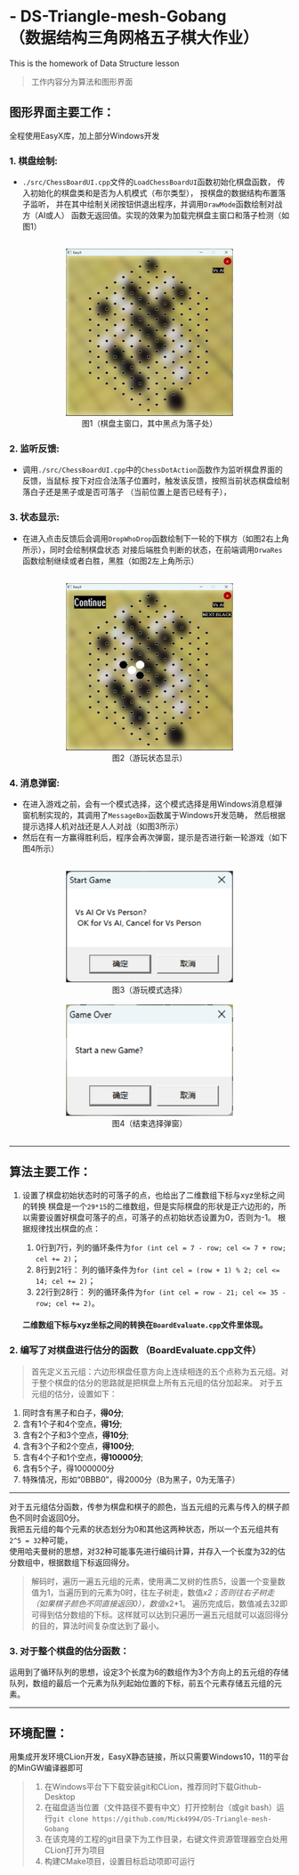 # - DS-Triangle-mesh-Gobang<br>（数据结构三角网格五子棋大作业）
This is the homework of Data Structure lesson

>工作内容分为算法和图形界面

## 图形界面主要工作：
全程使用EasyX库，加上部分Windows开发
### 1. 棋盘绘制:
- `./src/ChessBoardUI.cpp`文件的`LoadChessBoardUI`函数初始化棋盘函数，
传入初始化的棋盘类和是否为人机模式（布尔类型）， 按棋盘的数据结构布置落子监听，
并在其中绘制关闭按钮供退出程序，并调用`DrawMode`函数绘制对战方（AI或人）
函数无返回值。实现的效果为加载完棋盘主窗口和落子检测（如图1）<br><br>

<div align="center">
<img src="doc/img/MainWindow.png" width = 300 height = 300 /> 
<br>
图1（棋盘主窗口，其中黑点为落子处）
</div>

### 2. 监听反馈:
- 调用`./src/ChessBoardUI.cpp`中的`ChessDotAction`函数作为监听棋盘界面的反馈，当鼠标
按下对应合法落子位置时，触发该反馈，按照当前状态棋盘绘制落白子还是黑子或是否可落子
（当前位置上是否已经有子），
### 3. 状态显示:
- 在进入点击反馈后会调用`DropWhoDrop`函数绘制下一轮的下棋方（如图2右上角所示），同时会绘制棋盘状态
对接后端胜负判断的状态，在前端调用`DrwaRes`函数绘制继续或者白胜，黑胜（如图2左上角所示）<br><br>

<div align="center">
<img src="doc/img/playing.png" width = 300 height = 300 /> 
<br>
图2（游玩状态显示）
</div>

### 4. 消息弹窗:
- 在进入游戏之前，会有一个模式选择，这个模式选择是用Windows消息框弹窗机制实现的，其调用了`MessageBox`函数属于Windows开发范畴， 
然后根据提示选择人机对战还是人人对战（如图3所示）
- 然后在有一方赢得胜利后，程序会再次弹窗，提示是否进行新一轮游戏（如下图4所示）<br><br>

<div align="center">
<img src="doc/img/StartChoose.png" width = 300 height = 200 /> 
<br>
图3（游玩模式选择）<br><br>
</div>

<div align="center">
<img src="doc/img/EndChoose.png" width = 300 height = 200 /> 
<br>
图4（结束选择弹窗）<br><br>
</div>

___

## 算法主要工作：
1. 设置了棋盘初始状态时的可落子的点，也给出了二维数组下标与xyz坐标之间的转换
    棋盘是一个`29*15`的二维数组，但是实际棋盘的形状是正六边形的，所以需要设置好棋盘可落子的点，可落子的点初始状态设置为0，否则为-1。
    根据规律找出棋盘的点：
    1. 0行到7行，列的循环条件为`for (int cel = 7 - row; cel <= 7 + row; cel += 2)`；
    2. 8行到21行： 列的循环条件为`for (int cel = (row + 1) % 2; cel <= 14; cel += 2)`；
    3. 22行到28行： 列的循环条件为`for (int cel = row - 21; cel <= 35 - row; cel += 2)`。
   
    #### 二维数组下标与xyz坐标之间的转换在`BoardEvaluate.cpp`文件里体现。

### 2. 编写了对棋盘进行估分的函数 （BoardEvaluate.cpp文件）

>首先定义五元组：六边形棋盘任意方向上连续相连的五个点称为五元组。对于整个棋盘的估分的思路就是把棋盘上所有五元组的估分加起来。
对于五元组的估分，设置如下：
   1. 同时含有黑子和白子，**得0分**;
   2. 含有1个子和4个空点，**得1分**;
   3. 含有2个子和3个空点，**得10分**;
   4. 含有3个子和2个空点，**得100分**;
   5. 含有4个子和1个空点，**得10000分**;
   6. 含有5个子，得1000000分
   7. 特殊情况，形如“0BBB0”，得2000分（B为黑子，0为无落子）
---
对于五元组估分函数，传参为棋盘和棋子的颜色，当五元组的元素与传入的棋子颜色不同时会返回0分。<br>
我把五元组的每个元素的状态划分为0和其他这两种状态，所以一个五元组共有`2^5 = 32`种可能，<br>
使用哈夫曼树的思想，对32种可能事先进行编码计算，并存入一个长度为32的估分数组中，根据数组下标返回得分。
> 解码时，遍历一遍五元组的元素，使用满二叉树的性质5，设置一个变量数值为1，当遍历到的元素为0时，往左子树走，数值*x2；否则往右子树走（如果棋子颜色不同直接返回0），数值*x2+1。
遍历完成后，数值减去32即可得到估分数组的下标。这样就可以达到只遍历一遍五元组就可以返回得分的目的，算法时间复杂度达到了最小。


### 3. 对于整个棋盘的估分函数：

运用到了循环队列的思想，设定3个长度为6的数组作为3个方向上的五元组的存储队列，数组的最后一个元素为队列起始位置的下标，前五个元素存储五元组的元素。

___

## 环境配置：

用集成开发环境CLion开发，EasyX静态链接，所以只需要Windows10，11的平台的MinGW编译器即可

> 1. 在Windows平台下下载安装git和CLion，推荐同时下载Github-Desktop
> 2. 在磁盘适当位置（文件路径不要有中文）打开控制台（或git bash）运行`git clone https://github.com/Mick4994/DS-Triangle-mesh-Gobang`
> 3. 在该克隆的工程的git目录下为工作目录，右键文件资源管理器空白处用CLion打开为项目
> 4. 构建CMake项目，设置目标启动项即可运行